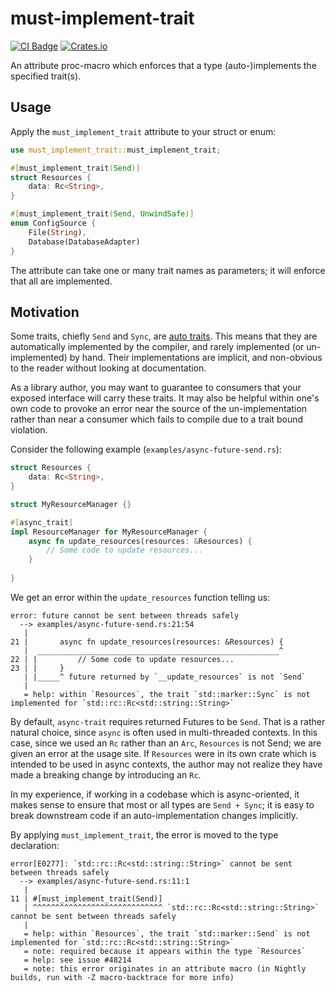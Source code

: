 # must-implement-trait
[![CI Badge](https://github.com/WasabiFan/must-implement-trait/workflows/Rust/badge.svg)](https://github.com/WasabiFan/must-implement-trait/) [![Crates.io](https://img.shields.io/crates/v/must-implement-trait)](https://crates.io/crates/must-implement-trait)

An attribute proc-macro which enforces that a type (auto-)implements the specified trait(s).

## Usage

Apply the `must_implement_trait` attribute to your struct or enum:

```rust
use must_implement_trait::must_implement_trait;

#[must_implement_trait(Send)]
struct Resources {
    data: Rc<String>,
}

#[must_implement_trait(Send, UnwindSafe)]
enum ConfigSource {
    File(String),
    Database(DatabaseAdapter)
}
```

The attribute can take one or many trait names as parameters; it will enforce that all are
implemented.

## Motivation

Some traits, chiefly `Send` and `Sync`, are [auto traits](https://doc.rust-lang.org/reference/special-types-and-traits.html#auto-traits).
This means that they are automatically implemented by the compiler, and rarely implemented
(or un-implemented) by hand. Their implementations are implicit, and non-obvious to the reader
without looking at documentation.

As a library author, you may want to guarantee to consumers that your exposed interface will carry
these traits. It may also be helpful within one's own code to provoke an error near the source of
the un-implementation rather than near a consumer which fails to compile due to a trait bound
violation.

Consider the following example (`examples/async-future-send.rs`):

```rust
struct Resources {
    data: Rc<String>,
}

struct MyResourceManager {}

#[async_trait]
impl ResourceManager for MyResourceManager {
    async fn update_resources(resources: &Resources) {
        // Some code to update resources...
    }
    
}
```

We get an error within the `update_resources` function telling us:

```
error: future cannot be sent between threads safely
  --> examples/async-future-send.rs:21:54
   |
21 |       async fn update_resources(resources: &Resources) {
   |  ______________________________________________________^
22 | |         // Some code to update resources...
23 | |     }
   | |_____^ future returned by `__update_resources` is not `Send`
   |
   = help: within `Resources`, the trait `std::marker::Sync` is not implemented for `std::rc::Rc<std::string::String>`
```

By default, `async-trait` requires returned Futures to be `Send`. That is a rather natural choice,
since `async` is often used in multi-threaded contexts. In this case, since we used an `Rc` rather
than an `Arc`, `Resources` is not Send; we are given an error at the usage site. If `Resources`
were in its own crate which is intended to be used in async contexts, the author may not realize
they have made a breaking change by introducing an `Rc`.

In my experience, if working in a codebase which is async-oriented, it makes sense to ensure that
most or all types are `Send + Sync`; it is easy to break downstream code if an auto-implementation
changes implicitly.

By applying `must_implement_trait`, the error is moved to the type declaration:
```
error[E0277]: `std::rc::Rc<std::string::String>` cannot be sent between threads safely
  --> examples/async-future-send.rs:11:1
   |
11 | #[must_implement_trait(Send)]
   | ^^^^^^^^^^^^^^^^^^^^^^^^^^^^^ `std::rc::Rc<std::string::String>` cannot be sent between threads safely
   |
   = help: within `Resources`, the trait `std::marker::Send` is not implemented for `std::rc::Rc<std::string::String>`
   = note: required because it appears within the type `Resources`
   = help: see issue #48214
   = note: this error originates in an attribute macro (in Nightly builds, run with -Z macro-backtrace for more info)
```
